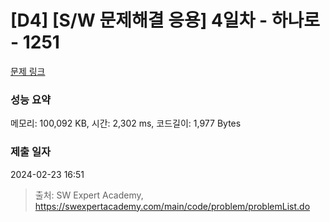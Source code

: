 # [D4] [S/W 문제해결 응용] 4일차 - 하나로 - 1251 

[문제 링크](https://swexpertacademy.com/main/code/problem/problemDetail.do?contestProbId=AV15StKqAQkCFAYD) 

### 성능 요약

메모리: 100,092 KB, 시간: 2,302 ms, 코드길이: 1,977 Bytes

### 제출 일자

2024-02-23 16:51



> 출처: SW Expert Academy, https://swexpertacademy.com/main/code/problem/problemList.do